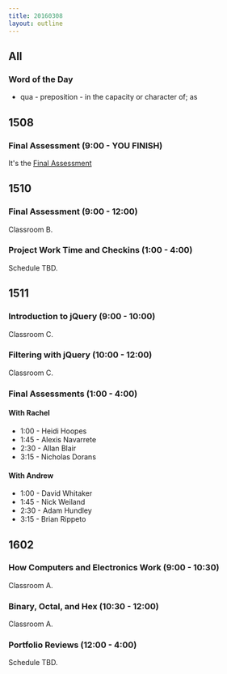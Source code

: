 ```yaml
---
title: 20160308
layout: outline
---
```


## All

### Word of the Day

* qua - preposition - in the capacity or character of; as


## 1508

### Final Assessment (9:00 - YOU FINISH)

It's the [Final Assessment](https://www.youtube.com/watch?v=9jK-NcRmVcw)


## 1510

### Final Assessment (9:00 - 12:00)

Classroom B.

### Project Work Time and Checkins (1:00 - 4:00)

Schedule TBD.


## 1511

### Introduction to jQuery (9:00 - 10:00)

Classroom C.

### Filtering with jQuery (10:00 - 12:00)

Classroom C.

### Final Assessments (1:00 - 4:00)

#### With Rachel
* 1:00 - Heidi Hoopes
* 1:45 - Alexis Navarrete
* 2:30 - Allan Blair
* 3:15 - Nicholas Dorans

#### With Andrew
* 1:00 - David Whitaker
* 1:45 - Nick Weiland
* 2:30 - Adam Hundley
* 3:15 - Brian Rippeto


## 1602

### How Computers and Electronics Work (9:00 - 10:30)

Classroom A.

### Binary, Octal, and Hex (10:30 - 12:00)

Classroom A.

### Portfolio Reviews (12:00 - 4:00)

Schedule TBD.


